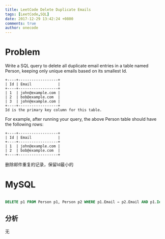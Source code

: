 ```yaml
---
title: LeetCode Delete Duplicate Emails
tags: [LeetCode,SQL]
date: 2017-12-29 13:42:24 +0800
comments: true
author: onecode
---
```

# Problem

Write a SQL query to delete all duplicate email entries in a table named Person, keeping only unique emails based on its smallest Id.

```
+----+------------------+
| Id | Email            |
+----+------------------+
| 1  | john@example.com |
| 2  | bob@example.com  |
| 3  | john@example.com |
+----+------------------+
Id is the primary key column for this table.
```
For example, after running your query, the above Person table should have the following rows:
```
+----+------------------+
| Id | Email            |
+----+------------------+
| 1  | john@example.com |
| 2  | bob@example.com  |
+----+------------------+
```

删除邮件重复的记录，保留Id最小的

<!--break-->

# MySQL

``` sql

DELETE p1 FROM Person p1, Person p2 WHERE p1.Email = p2.Email AND p1.Id > p2.Id;

```

## 分析

无